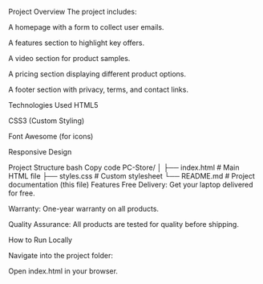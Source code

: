 Project Overview
The project includes:

A homepage with a form to collect user emails.

A features section to highlight key offers.

A video section for product samples.

A pricing section displaying different product options.

A footer section with privacy, terms, and contact links.

Technologies Used
HTML5

CSS3 (Custom Styling)

Font Awesome (for icons)

Responsive Design

Project Structure
bash
Copy code
PC-Store/
│
├── index.html      # Main HTML file
├── styles.css      # Custom stylesheet
└── README.md       # Project documentation (this file)
Features
Free Delivery: Get your laptop delivered for free.

Warranty: One-year warranty on all products.

Quality Assurance: All products are tested for quality before shipping.

How to Run Locally

Navigate into the project folder:

Open index.html in your browser.